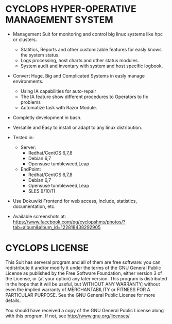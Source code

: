 # CYCLOPS HYPER-OPERATIVE MANAGEMENT SYSTEM

  - Management Suit for monitoring and control big linux systems like hpc or clusters.
    - Statitics, Reports and other customizable features for easly knows the system status.
    - Logs processing, host charts and other status modules.
    - System audit and inventary with system and host specific logbook.
  - Convert Huge, Big and Complicated Systems in easly manage environments.
    - Using IA capabilities for auto-repair 
    - The IA feature show different procedures to Operators to fix problems
    - Automatize task with Razor Module.
  - Completly development in bash.
  - Versatile and Easy to install or adapt to any linux distribution.
  
  - Tested in:
    - Server: 
        - Redhat/CentOS 6,7,8
        - Debian 6,7
        - Opensuse tumbleweed,Leap
    - EndPoint: 
        - Redhat/CentOS 6,7,8
        - Debian 6,7
        - Opensuse tumbleweed,Leap
        - SLES 9/10/11
              
  - Use Dokuwiki Frontend for web access, include, statistics, documentation, etc.
  
  - Available screenshots at: https://www.facebook.com/pg/cyclopshms/photos/?tab=album&album_id=122818438292905

# CYCLOPS LICENSE 

This Suit has serveral program and all of them are free software: 
you can redistribute it and/or modify it under the terms of the GNU General Public License as published by the Free Software Foundation, either version 3 of the License, or
(at your option) any later version.
This program is distributed in the hope that it will be useful, but WITHOUT ANY WARRANTY; 
without even the implied warranty of MERCHANTABILITY or FITNESS FOR A PARTICULAR PURPOSE.
See the GNU General Public License for more details.

You should have received a copy of the GNU General Public License  along with this program.  If not, see http://www.gnu.org/licenses/
